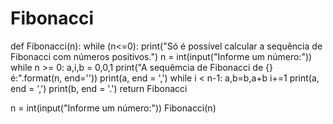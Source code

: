 # Fibonacci

def Fibonacci(n):
	while (n<=0):
		print("Só é possível calcular a sequência de Fibonacci com números positivos.")
		n = int(input("Informe um número:"))
	while n >= 0:
		a,i,b = 0,0,1
		print("A sequêmcia de Fibonacci de {} é:".format(n, end=''))
		print(a, end = ',')
		while i < n-1:
			a,b=b,a+b
			i+=1
			print(a, end = ',')
		print(b, end = '.')
		return Fibonacci
				

n = int(input("Informe um número:"))
Fibonacci(n)
